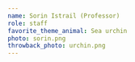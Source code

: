 ```yaml
---
name: Sorin Istrail (Professor)
role: staff
favorite_theme_animal: Sea urchin
photo: sorin.png
throwback_photo: urchin.png
---
```

